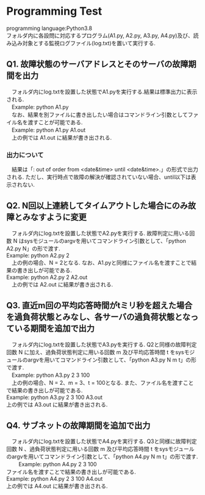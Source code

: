 # Programming Test 

programming language:Python3.8<br />
フォルダ内に各設問に対応するプログラム(A1.py, A2.py, A3.py, A4.py)及び、読み込み対象とする監視ログファイル(log.txt)を置いて実行する. <br />

## Q1. 故障状態のサーバアドレスとそのサーバの故障期間を出力

　フォルダ内にlog.txtを設置した状態でA1.pyを実行する.結果は標準出力に表示される.<br />
　Example: python A1.py <br />
　なお、結果を別ファイルに書き出したい場合はコマンドライン引数としてファイル名を渡すことが可能である.<br />
　Example: python A1.py A1.out <br />
　上の例では A1.out に結果が書き出される.

### 出力について
　結果は「<server address>: out of order from <date&time> until <date&time>.」の形式で出力される. ただし、実行時点で故障の解決が確認されていない場合、until以下は表示されない.

## Q2. N回以上連続してタイムアウトした場合にのみ故障とみなすように変更
　フォルダ内にlog.txtを設置した状態でA2.pyを実行する. 故障判定に用いる回数 N はsysモジュールのargvを用いてコマンドライン引数として、「python A2.py N」の形で渡す.<br />
  Example: python A2.py 2 <br />
　上の例の場合、N = 2となる. なお、A1.pyと同様にファイル名を渡すことで結果の書き出しが可能である. <br />
  Example: python A2.py 2 A2.out <br />
　上の例では A2.out に結果が書き出される.
  
## Q3. 直近m回の平均応答時間がtミリ秒を超えた場合を過負荷状態とみなし、各サーバの過負荷状態となっている期間を追加で出力
　フォルダ内にlog.txtを設置した状態でA3.pyを実行する. Q2と同様の故障判定回数 N に加え、過負荷状態判定に用いる回数 m 及び平均応答時間 t をsysモジュールのargvを用いてコマンドライン引数として、「python A3.py N m t」の形で渡す.<br />
　Example: python A3.py 2 3 100 <br />
　上の例の場合、N = 2、m = 3、t = 100となる. また、ファイル名を渡すことで結果の書き出しが可能である. <br />
  Example: python A3.py 2 3 100 A3.out <br />
  上の例では A3.out に結果が書き出される.
 
## Q4. サブネットの故障期間を追加で出力
　フォルダ内にlog.txtを設置した状態でA4.pyを実行する. Q3と同様に故障判定回数 N 、過負荷状態判定に用いる回数 m 及び平均応答時間 t をsysモジュールのargvを用いてコマンドライン引数として、「python A4.py N m t」の形で渡す.<br/>　
　Example: python A4.py 2 3 100 <br />
  ファイル名を渡すことで結果の書き出しが可能である. <br />
  Example: python A4.py 2 3 100 A4.out <br />
  上の例では A4.out に結果が書き出される.

